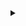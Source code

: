 <details><summary></summary>
<table>
  <thead align="left">
    <tr><th>🌵</th><th>Web</th><th>CSCI S-33a</th></tr>
  </thead>
  <tbody>  
    
  <tr><td>F</td><td>Capstone</td><td></td></tr>
  <tr><td>4</td><td>Network</td><td></td></tr>
  <tr><td>3</td><td>Mail</td><td>Pizza</td></tr>
  <tr><td>2</td><td>Commerce</td><td>Flack</td></tr>
  <tr><td>1</td><td>Wiki</td><td>Books</td></tr>
  <tr><td>0</td><td>Search</td><td>Home</td></tr>
  </tbody>
</table>

<!--
🌵 | Web | CSCI S-33a
:-:|:-|:-
F | Capstone | 
4 | Network | 
3 | Mail | Pizza
2 | Commerce | Flack
1 | Wiki | Books
0 | Search | Home
-->

<table>
  <thead align="left">
    <tr><th>fp</th><th>🥒</th></tr>
  </thead>
  <tbody>
  <tr><td>🐼</td><td>a web-based application using JavaScript, Python, and SQL</td></tr>
  <tr><td>🐨</td><td>an iOS app using Swift</td>
  <tr><td>🐰</td><td>an Android app using Java</td></tr>
  <tr><td>🐹</td><td>a game using Lua with LÖVE</td></tr>
  <tr><td>🐭</td><td>a Chrome extension using JavaScript</td></tr>
  <tr><td>🐱</td><td>a command-line program using C</td></tr>
  <tr><td>🐶</td><td>a hardware-based application with Arduino or Raspberry Pi</td></tr>
  </tbody>
</table>

<!--
fp | 🥒
:-:|:-
🐼| a web-based application using JavaScript, Python, and SQL
🐨| an iOS app using Swift
🐰| an Android app using Java
🐹| a game using Lua with LÖVE
🐭| a Chrome extension using JavaScript
🐱| a command-line program using C
🐶| a hardware-based application with Arduino or Raspberry Pi
-->

<table>
  <thead align="left">
    <tr><th>🌱</th><th>🌿</th></tr>
  </thead>
  <tbody>
    <tr><td>9</td><td>Birthdays, Finance</td></tr>
    <tr><td>8</td><td>Trivia, Homepage</td></tr>
    <tr><td>7</td><td>Songs, Movies, Fiftyville, Houses</td></tr>
    <tr><td>6</td><td>Worldcup, Sentimental (Mario, Cash, Credit, Readability), DNA</td></tr>
    <tr><td>5</td><td>Inheritance, Speller</td></tr>
    <tr><td>4</td><td>Volume, Filter, Recover</td></tr>
    <tr><td>3</td><td>Sort, Plurality, Runoff, Tideman</td></tr>
    <tr><td>2</td><td>Scrabble, Readability, Caesar, Substitution</td></tr>
    <tr><td>1</td><td>Population, Mario, Cash, Credit</td></tr>
  </tbody>
</table>

<!--
🌱 | 🌿
:-:|:-
9 | Birthdays, Finance
8 | Trivia, Homepage
7 | Songs, Movies, Fiftyville, Houses
6 | Worldcup, Sentimental (Mario, Cash, Credit, Readability), DNA
5 | Inheritance, Speller 
4 | Volume, Filter, Recover
3 | Sort, Plurality, Runoff, Tideman
2 | Scrabble, Readability, Caesar, Substitution 
1 | Population, Mario, Cash, Credit 
-->

<details>
